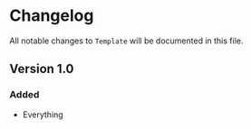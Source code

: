 # Changelog

All notable changes to `Template` will be documented in this file.

## Version 1.0

### Added
- Everything
